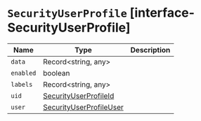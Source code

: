 # `SecurityUserProfile` [interface-SecurityUserProfile]

| Name | Type | Description |
| - | - | - |
| `data` | Record<string, any> | &nbsp; |
| `enabled` | boolean | &nbsp; |
| `labels` | Record<string, any> | &nbsp; |
| `uid` | [SecurityUserProfileId](./SecurityUserProfileId.md) | &nbsp; |
| `user` | [SecurityUserProfileUser](./SecurityUserProfileUser.md) | &nbsp; |

